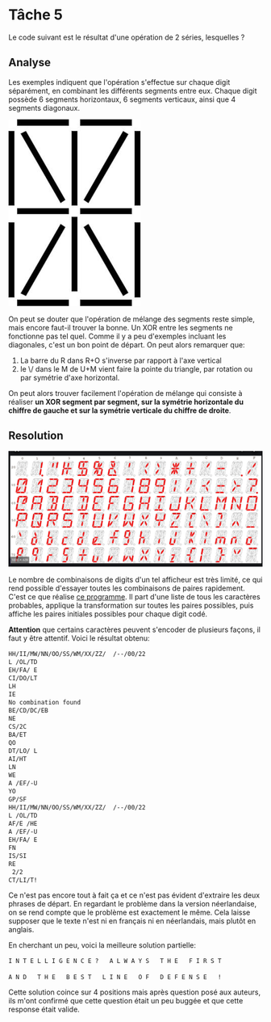 # Tâche 5

Le code suivant est le résultat d'une opération de 2 séries, lesquelles ?

## Analyse

Les exemples indiquent que l'opération s'effectue sur chaque digit séparément, en combinant les différents segments entre eux. Chaque digit possède 6 segments horizontaux, 6 segments verticaux, ainsi que 4 segments diagonaux.

![Digit segmentation](05-Digit.jpg)

On peut se douter que l'opération de mélange des segments reste simple, mais encore faut-il trouver la bonne. Un XOR entre les segments ne fonctionne pas tel quel. Comme il y a peu d'exemples incluant les diagonales, c'est un bon point de départ. On peut alors remarquer que:

1. La barre du R dans R+O s'inverse par rapport à l'axe vertical
2. le \\/ dans le M de U+M vient faire la pointe du triangle, par rotation ou par symétrie d'axe horizontal.

On peut alors trouver facilement l'opération de mélange qui consiste à réaliser **un XOR segment par segment, sur la symétrie horizontale du chiffre de gauche et sur la symétrie verticale du chiffre de droite**.


## Resolution

![Digit Table](05-DigitTable.png)

Le nombre de combinaisons de digits d'un tel afficheur est très limité, ce qui rend possible d'essayer toutes les combinaisons de paires rapidement. C'est ce que réalise [ce programme](./../code/P05.py). Il part d'une liste de tous les caractères probables, applique la transformation sur toutes les paires possibles, puis affiche les paires initiales possibles pour chaque digit codé.

**Attention** que certains caractères peuvent s'encoder de plusieurs façons, il faut y être attentif. Voici le résultat obtenu:

```IA/TH
HH/II/MW/NN/OO/SS/WM/XX/ZZ/  /--/00/22
L /OL/TD
EH/FA/ E
CI/DO/LT
LH
IE
No combination found
BE/CD/DC/EB
NE
CS/2C
BA/ET
QO
DT/LO/ L
AI/HT
LN
WE
A /EF/-U
YO
GP/SF
HH/II/MW/NN/OO/SS/WM/XX/ZZ/  /--/00/22
L /OL/TD
AF/E /HE
A /EF/-U
EH/FA/ E
FN
IS/SI
RE
 2/2
CT/LI/T!
```

Ce n'est pas encore tout à fait ça et ce n'est pas évident d'extraire les deux phrases de départ. En regardant le problème dans la version néerlandaise, on se rend compte que le problème est exactement le même. Cela laisse supposer que le texte n'est ni en français ni en néerlandais, mais plutôt en anglais.

En cherchant un peu, voici la meilleure solution partielle:

```
I N T E L L I G E N C E ?   A L W A Y S   T H E   F I R S T

A N D   T H E   B E S T   L I N E   O F   D E F E N S E   !
```

Cette solution coince sur 4 positions mais après question posé aux auteurs, ils m'ont confirmé que cette question était un peu buggée et que cette response était valide.
